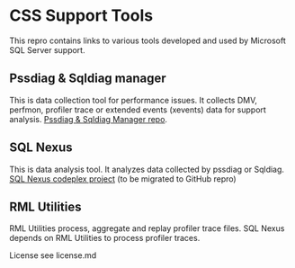 # CSS Support Tools

This repro contains links to various tools developed and used by Microsoft SQL Server support.

## Pssdiag & Sqldiag manager
  This is data collection tool for performance issues.  It collects DMV, perfmon, profiler trace or extended events (xevents) data for support analysis.  [Pssdiag & Sqldiag Manager repo](https://github.com/Microsoft/DiagManager). 

## SQL Nexus 
   This is data analysis tool. It analyzes data collected by pssdiag or Sqldiag. [SQL Nexus codeplex project](http://sqlnexus.codeplex.com/) (to be migrated to GitHub repro)

## RML Utilities
  RML Utilities process, aggregate and replay profiler trace files.  SQL Nexus depends on RML Utilities to process profiler traces.

License
see license.md